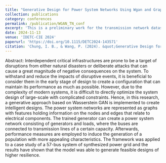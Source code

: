 ```yaml
---
title: "Generative Design for Power System Networks Using Wgan and Graph Performance Measures for Guided Generation"
collection: publications
category: conferences
permalink: /publication/WGAN_TN_conf
excerpt: 'This is a preliminary work for the transmission network dataset paper published in 2025'
date: 2024-11-13
venue: 'IDETC-CIE 2024'
paperurl: 'https://doi.org/10.1115/DETC2024-143571'
citation: 'Chung, I. B., & Wang, P. (2024). &quot;Generative Design for Power System Networks Using Wgan and Graph Performance Measures for Guided Generation.&quot; <i>In International Design Engineering Technical Conferences and Computers and Information in Engineering Conference. American Society of Mechanical Engineers.</i>. Vol. 88360, p. V03AT03A040.'
---
```


Abstract: Interdependent critical infrastructures are prone to be a target of disruptions from either natural disasters or deliberate attacks that can cause a great magnitude of negative consequences on the system. To withstand and reduce the impacts of disruptive events, it is beneficial to consider them in the early stage of design to create a configuration that can maintain its performance as much as possible. However, due to the complexity of modern systems, it is difficult to directly optimize the system design of large-scale with complicated constraints. Hence, in this research, a generative approach based on Wasserstein GAN is implemented to create intelligent designs. The power system networks are represented as graphs with features holding information on the nodes and edges that relate to electrical components. The trained generator can create a power system network consisting of generators and loads, where the buses are connected to transmission lines of a certain capacity. Afterwards, performance measures are employed to induce the generation of a population with more appealing characteristics. The framework was applied to a case study of a 57-bus system of synthesized power grid and the results have shown that the model was able to generate feasible designs of higher resilience.
